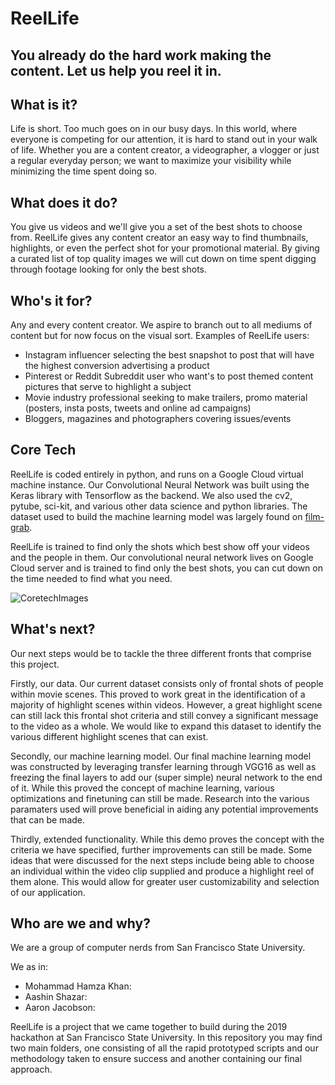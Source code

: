 # ReelLife
## You already do the hard work making the content. Let us help you reel it in.

## What is it?
Life is short. Too much goes on in our busy days. In this world, where everyone is competing for our attention, it is hard to stand out in your walk of life. Whether you are a content creator, a videographer, a vlogger or just a regular everyday person; we want to maximize your visibility while minimizing the time spent doing so.

## What does it do?
You give us videos and we'll give you a set of the best shots to choose from. ReelLife gives any content creator an easy way to find thumbnails, highlights, or even the perfect shot for your promotional material. By giving a curated list of top quality images we will cut down on time spent digging through footage looking for only the best shots.

## Who's it for?
Any and every content creator. We aspire to branch out to all mediums of content but for now focus on the visual sort.
Examples of ReelLife users:

* Instagram influencer selecting the best snapshot to post that will have the highest conversion advertising a product
* Pinterest or Reddit Subreddit user who want's to post themed content pictures that serve to highlight a subject
* Movie industry professional seeking to make trailers, promo material (posters, insta posts, tweets and online ad campaigns)
* Bloggers, magazines and photographers covering issues/events

## Core Tech
ReelLife is coded entirely in python, and runs on a Google Cloud virtual machine instance. Our Convolutional Neural Network was built using the Keras library with Tensorflow as the backend. We also used the cv2, pytube, sci-kit, and various other data science and python libraries. The dataset used to build the machine learning model was largely found on [film-grab](http://film-grab.com).

ReelLife is trained to find only the shots which best show off your videos and the people in them. Our convolutional neural network lives on Google Cloud server and is trained to find only the best shots, you can cut down on the time needed to find what you need.

![CoretechImages](https://github.com/mk1159/CookieMonster/blob/master/html5up-hyperspace/images/coretech2.jpg)

## What's next?
Our next steps would be to tackle the three different fronts that comprise this project. 

Firstly, our data. Our current dataset consists only of frontal shots of people within movie scenes. This proved to work great in the identification of a majority of highlight scenes within videos. However, a great highlight scene can still lack this frontal shot criteria and still convey a significant message to the video as a whole. We would like to expand this dataset to identify the various different highlight scenes that can exist.

Secondly, our machine learning model. Our final machine learning model was constructed by leveraging transfer learning through VGG16 as well as freezing the final layers to add our (super simple) neural network to the end of it. While this proved the concept of machine learning, various optimizations and finetuning can still be made. Research into the various paramaters used will prove beneficial in aiding any potential improvements that can be made.

Thirdly, extended functionality. While this demo proves the concept with the criteria we have specified, further improvements can still be made. Some ideas that were discussed for the next steps include being able to choose an individual within the video clip supplied and produce a highlight reel of them alone. This would allow for greater user customizability and selection of our application. 

## Who are we and why?
We are a group of computer nerds from San Francisco State University. 

We as in:
* Mohammad Hamza Khan: 
* Aashin Shazar: 
* Aaron Jacobson: 

ReelLife is a project that we came together to build during the 2019 hackathon at San Francisco State University. In this repository you may find two main folders, one consisting of all the rapid prototyped scripts and our methodology taken to ensure success and another containing our final approach.
